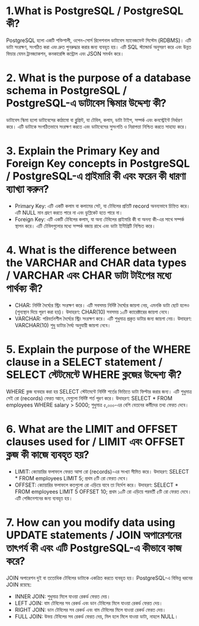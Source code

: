 # 1.What is PostgreSQL / PostgreSQL কী?  
PostgreSQL হলো একটি শক্তিশালী, ওপেন-সোর্স রিলেশনাল ডাটাবেস ম্যানেজমেন্ট সিস্টেম (RDBMS)। এটি ডাটা সংরক্ষণ, সংগঠিত করা এবং দ্রুত পুনরুদ্ধার করার জন্য ব্যবহৃত হয়। এটি SQL স্ট্যান্ডার্ড অনুসরণ করে এবং উন্নত ফিচার যেমন ট্রানজ্যাকশন, কনকারেন্সি কন্ট্রোল এবং JSON সমর্থন করে।

# 2. What is the purpose of a database schema in PostgreSQL / PostgreSQL-এ ডাটাবেস স্কিমার উদ্দেশ্য কী?  
ডাটাবেস স্কিমা হলো ডাটাবেসের কাঠামো বা ব্লুপ্রিন্ট, যা টেবিল, কলাম, ডাটা টাইপ, সম্পর্ক এবং কনস্ট্রেইন্ট নির্ধারণ করে। এটি ডাটাকে সংগঠিতভাবে সংরক্ষণ করতে এবং ডাটাবেসের সুসংগতি ও নিরাপত্তা নিশ্চিত করতে সাহায্য করে।

# 3. Explain the Primary Key and Foreign Key concepts in PostgreSQL / PostgreSQL-এ প্রাইমারি কী এবং ফরেন কী ধারণা ব্যাখ্যা করুন? 
- Primary Key: এটি একটি কলাম বা কলামের সেট, যা টেবিলের প্রতিটি record অনন্যভাবে চিহ্নিত করে। এটি NULL মান গ্রহণ করতে পারে না এবং ডুপ্লিকেট হতে পারে না।  
- Foreign Key: এটি একটি টেবিলের কলাম, যা অন্য টেবিলের প্রাইমারি কী বা অনন্য কী-এর সাথে সম্পর্ক স্থাপন করে। এটি টেবিলগুলোর মধ্যে সম্পর্ক বজায় রাখে এবং ডাটা ইন্টিগ্রিটি নিশ্চিত করে।

# 4. What is the difference between the VARCHAR and CHAR data types / VARCHAR এবং CHAR ডাটা টাইপের মধ্যে পার্থক্য কী?  
- CHAR: নির্দিষ্ট দৈর্ঘ্যের স্ট্রিং সংরক্ষণ করে। এটি সবসময় নির্দিষ্ট দৈর্ঘ্যের জায়গা নেয়, এমনকি ডাটা ছোট হলেও (শূন্যস্থান দিয়ে পূরণ করা হয়)। উদাহরণ: CHAR(10) সবসময় ১০টি ক্যারেক্টারের জায়গা নেবে।  
- VARCHAR: পরিবর্তনশীল দৈর্ঘ্যের স্ট্রিং সংরক্ষণ করে। এটি শুধুমাত্র প্রকৃত ডাটার জন্য জায়গা নেয়। উদাহরণ: VARCHAR(10) শুধু ডাটার দৈর্ঘ্য অনুযায়ী জায়গা নেবে।

# 5. Explain the purpose of the WHERE clause in a SELECT statement / SELECT স্টেটমেন্টে WHERE ক্লজের উদ্দেশ্য কী?  
WHERE ক্লজ ব্যবহার করা হয় SELECT স্টেটমেন্টে নির্দিষ্ট শর্তের ভিত্তিতে ডাটা ফিল্টার করার জন্য। এটি শুধুমাত্র সেই রো (records) ফেরত আনে, যেগুলো নির্দিষ্ট শর্ত পূরণ করে। উদাহরণ: SELECT * FROM employees WHERE salary > 5000; শুধুমাত্র ৫,০০০-এর বেশি বেতনের কর্মীদের তথ্য ফেরত দেবে।

# 6. What are the LIMIT and OFFSET clauses used for / LIMIT এবং OFFSET ক্লজ কী কাজে ব্যবহৃত হয়?  
- LIMIT: ক্যোয়ারির ফলাফলে ফেরত আসা রো (records)-এর সংখ্যা সীমিত করে। উদাহরণ: SELECT * FROM employees LIMIT 5; প্রথম ৫টি রো ফেরত দেবে।  
- OFFSET: ক্যোয়ারির ফলাফলে কতগুলো রো এড়িয়ে যাবে তা নির্দেশ করে। উদাহরণ: SELECT * FROM employees LIMIT 5 OFFSET 10; প্রথম ১০টি রো এড়িয়ে পরবর্তী ৫টি রো ফেরত দেবে। এটি পেজিনেশনের জন্য ব্যবহৃত হয়।

# 7. How can you modify data using UPDATE statements / JOIN অপারেশনের তাৎপর্য কী এবং এটি PostgreSQL-এ কীভাবে কাজ করে?  
JOIN অপারেশন দুই বা ততোধিক টেবিলের ডাটাকে একত্রিত করতে ব্যবহৃত হয়। PostgreSQL-এ বিভিন্ন ধরনের JOIN রয়েছে:  
- INNER JOIN: শুধুমাত্র মিলে যাওয়া রেকর্ড ফেরত দেয়।  
- LEFT JOIN: বাম টেবিলের সব রেকর্ড এবং ডান টেবিলের মিলে যাওয়া রেকর্ড ফেরত দেয়।  
- RIGHT JOIN: ডান টেবিলের সব রেকর্ড এবং বাম টেবিলের মিলে যাওয়া রেকর্ড ফেরত দেয়।  
- FULL JOIN: উভয় টেবিলের সব রেকর্ড ফেরত দেয়, মিল হলে মিলে যাওয়া ডাটা, নাহলে NULL।  